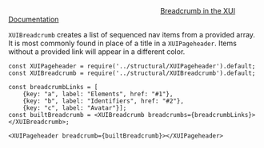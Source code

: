 <div class="xui-margin-vertical">
	<svg focusable="false" class="xui-icon xui-icon-inline xui-icon-large xui-icon-color-blue">
		<use xlink:href="#xui-icon-bookmark" role="presentation"/>
	</svg>
	<a href="../section-building-blocks-page-header.html#building-blocks-page-header-5">Breadcrumb in the XUI Documentation</a>
</div>

`XUIBreadcrumb` creates a list of sequenced nav items from a provided array. It is most commonly found in place of a title in a `XUIPageheader`. Items without a provided link will appear in a different color.

```
const XUIPageheader = require('../structural/XUIPageheader').default;
const XUIBreadcrumb = require('../structural/XUIBreadcrumb').default;

const breadcrumbLinks = [
	{key: "a", label: "Elements", href: "#1"},
	{key: "b", label: "Identifiers", href: "#2"},
	{key: "c", label: "Avatar"}];
const builtBreadcrumb = <XUIBreadcrumb breadcrumbs={breadcrumbLinks}></XUIBreadcrumb>;

<XUIPageheader breadcrumb={builtBreadcrumb}></XUIPageheader>

```
